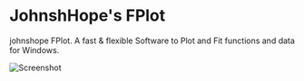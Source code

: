 # JohnshHope's FPlot
johnshope FPlot. A fast &amp; flexible Software to Plot and Fit functions and data for Windows.

![Screenshot](https://github.com/simonegli8/JohnshopesFPlot/blob/master/Setup/screenshot.jpg)
